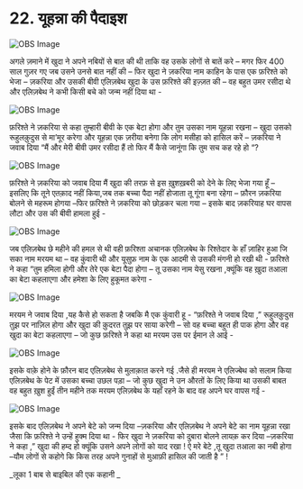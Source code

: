 # 22. यूहन्ना की पैदाइश 

![OBS Image](https://cdn.door43.org/obs/jpg/360px/obs-en-22-01.jpg)

अगले ज़माने में खुदा ने अपने नबियों से बात की थी ताकि वह उसके लोगों से बातें करे – मगर फिर 400 साल गुज़र गए जब उसने उनसे बात नहीं की – फिर खुदा ने ज़करिया नाम काहिन के पास एक फ़रिश्ते को भेजा – ज़करिया और उसकी बीवी एलिज़बेथ खुदा के उस फ़रिश्ते की इज़्ज़त की – वह बहुत उमर रसीदा थे और एलिज़बेथ ने कभी किसी बचे को जन्म नहीं दिया था - 

![OBS Image](https://cdn.door43.org/obs/jpg/360px/obs-en-22-02.jpg)

फ़रिश्ते ने ज़करिया से कहा तुम्हारी बीवी के एक बेटा होगा और तुम उसका नाम यूहन्ना रखना – खुदा उसको रूहुलक़ुदुस से मा’मूर करेगा और यूहन्ना एक ज़रीया बनेगा कि लोग मसीहा को हासिल करें – ज़करिया ने जवाब दिया “मैं और मेरी बीवी उमर रसीदा हैं तो फिर मैं कैसे जानूंगा कि तुम सच कह रहे हो “? 

![OBS Image](https://cdn.door43.org/obs/jpg/360px/obs-en-22-03.jpg)

फ़रिश्ते ने ज़करिया को जवाब दिया मैं खुदा की तरफ़ से इस ख़ुशख़बरी को देने के लिए भेजा गया हूँ – इसलिए कि तूने एतक़ाद नहीं किया,जब तक बच्चा पैदा नहीं होजाता तू गूंगा बना रहेगा – फ़ौरन ज़करिया बोलने से महरूम होगया –फिर फ़रिश्ते ने ज़करिया को छोड़कर चला गया – इसके बाद ज़करियाह घर वापस लौटा और उस की बीवी हामला हुई -   

![OBS Image](https://cdn.door43.org/obs/jpg/360px/obs-en-22-04.jpg)

जब एलिज़बेथ छे महीने की हमल से थी वही फ़रिश्ता अचानक एलिज़बेथ के रिश्तेदार के हाँ ज़ाहिर हुआ जि सका नाम मरयम था – वह कुंवारी थी और यूसुफ़ नाम के एक आदमी से उसकी मंगनी हो रखी थी - फ़रिश्ते ने कहा “तुम हमिला होगी और तेरे एक बेटा पैदा होगा – तू उसका नाम येसु रखना ,क्यूंकि वह ख़ुदा तआला का बेटा कहलाएगा और हमेशा के लिए हुकूमत करेगा -  

![OBS Image](https://cdn.door43.org/obs/jpg/360px/obs-en-22-05.jpg)

मरयम ने जवाब दिया ,यह कैसे हो सकता है जबकि मै एक कुंवारी हू - “फ़रिश्ते ने जवाब दिया ,” रूहुलक़ुदुस तुझ पर नाज़िल होगा और खुदा की क़ुदरत तुझ पर साया करेगी – सो वह बच्चा बहुत ही पाक होगा और वह खुदा का बेटा कहलाएगा – जो कुछ फ़रिश्ते ने कहा था मरयम उस पर ईमान ले आई -  

![OBS Image](https://cdn.door43.org/obs/jpg/360px/obs-en-22-06.jpg)

इसके वाक़े होने के फ़ौरन बाद एलिज़बेथ से मुलाक़ात करने गई .जैसे ही मरयम ने एलिज्बेथ को सलाम किया एलिज़बेथ के पेट में उसका बच्चा उछल पड़ा – जो कुछ खुदा ने उन औरतों के लिए किया था उसकी बाबत वह बहुत ख़ुश हुईं तीन महीने तक मरयम एलिज़बेथ के यहाँ रहने के बाद वह अपने घर वापस गई -

![OBS Image](https://cdn.door43.org/obs/jpg/360px/obs-en-22-07.jpg)

इसके बाद एलिज़बेथ ने अपने बेटे को जन्म दिया –ज़करिया और एलिज़बेथ ने अपने बेटे का नाम यूहन्ना रखा जैसा कि फ़रिश्ते ने उन्हें हुक्म दिया था - फिर खुदा ने ज़करिया को दुबारा बोलने लायक़ कर दिया –ज़करिया ने कहा ,” खुदा की हम्द हो क्यूंकि उसने अपने लोगों को याद रखा ! ऐ मरे बेटे ,तू खुदा तआला का नबी होगा –यौम लोगों से कहोगे कि किस तरह अपने गुनाहों से मुआफ़ी हासिल की जाती है ” !   

_लूका 1 बाब से बाइबिल की एक कहानी _